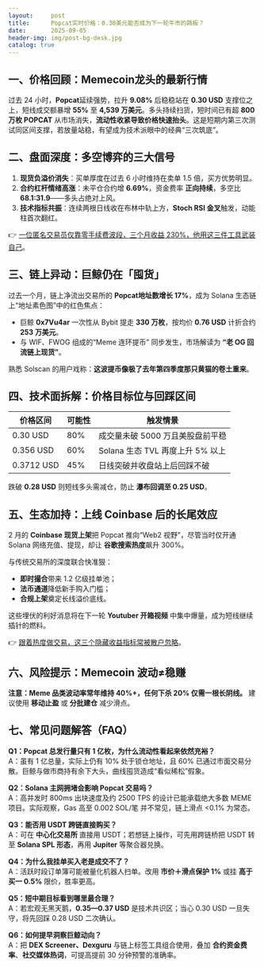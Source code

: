 ```yaml
---
layout:     post
title:      Popcat实时价格：0.30美元能否成为下一轮牛市的跳板？
date:       2025-09-05
header-img: img/post-bg-desk.jpg
catalog: true
---
```


## 一、价格回顾：Memecoin龙头的最新行情  
过去 24 小时，**Popcat**延续强势，拉升 **9.08%** 后稳稳站在 **0.30 USD** 支撑位之上，短线成交额暴增 **55%** 至 **4,539 万美元**。多头持续扫货，短时间已有超 **800 万枚 POPCAT** 从市场消失，**流动性收紧导致价格快速抬头**。这是短期内第三次测试同区间支撑，若放量站稳，有望成为技术派眼中的经典“三次筑底”。

## 二、盘面深度：多空博弈的三大信号  
1. **现货负溢价消失**：买单厚度在过去 6 小时维持在卖单 1.5 倍，买方优势明显。  
2. **合约杠杆情绪高涨**：未平仓合约增 **6.69%**，资金费率 **正向持续**，多空比 **68.1:31.9**——多头占绝对上风。  
3. **技术指标共振**：连续两根日线收在布林中轨上方，**Stoch RSI 金叉**触发，动能柱首次翻红。  

👉 [一位匿名交易员仅靠零手续费波段，三个月收益 230%，他用这三件工具武装自己](https://okxdog.com/)。

## 三、链上异动：巨鲸仍在「囤货」  
过去一个月，链上净流出交易所的 **Popcat地址数增长 17%**，成为 Solana 生态链上“地址素色图”中的红色焦点：  
- 巨鲸 **0x7Vu4ar** 一次性从 Bybit 提走 **330 万枚**，按均价 **0.76 USD** 计折合约 **253 万美元**。  
- 与 WIF、FWOG 组成的“Meme 连环提币” 同步发生，市场解读为 **“老 OG 回流链上现货”**。  

熟悉 Solscan 的用户戏称：**这波提币像极了去年第四季度那只黄猫的卷土重来**。  

## 四、技术面拆解：价格目标位与回踩区间  

| 价格区间   | 可能性 | 触发情景                            |  
|------------|--------|-------------------------------------|  
| 0.30 USD   | 80%    | 成交量未破 5000 万且美股盘前平稳    |  
| 0.356 USD  | 60%    | Solana 生态 TVL 再度上升 5% 以上    |  
| 0.3712 USD | 45%    | 日线突破并收盘站上后回踩不破        |  

跌破 **0.28 USD** 则短线多头需减仓，防止 **瀑布回调至 0.25 USD**。  

## 五、生态加持：上线 Coinbase 后的长尾效应  
2 月的 **Coinbase 现货上架**把 Popcat 推向“Web2 视野”，尽管当时仅开通 Solana 网络充值、提现，却让 **谷歌搜索热度**飙升 300%。  

与传统交易所的深度联合快准狠：  
- **即时撮合**带来 1.2 亿级挂单池；  
- **法币通道**降低新手购入门槛；  
- **合规上架**奠定长线溢价底线。  

这些埋伏的利好消息将在下一轮 **Youtuber 开箱视频** 中集中爆量，成为短线继续插针的燃料。  

👉 [跟着热度做交易，这三个隐藏收益指标常被散户忽略](https://okxdog.com/)。

## 六、风险提示：Memecoin 波动≠稳赚  
**注意：Meme 品类波动率常年维持 40%+，任何下杀 20% 仅需一根长阴线。** 建议使用 **移动止盈** 或 **分批建仓** 减少滑点。  

## 七、常见问题解答（FAQ）

**Q1：Popcat 总发行量只有 1 亿枚，为什么流动性看起来依然充裕？**  
A：虽有 1 亿总量，实际上仍有 10% 处于锁仓地址，且 60% 已通过市面交易分散。巨鲸与做市商持有余下大头，曲线囤货造成“看似稀松”假象。  

**Q2：Solana 主网拥堵会影响 Popcat 交易吗？**  
A：高并发时 800ms 出块速度及约 2500 TPS 的设计已能承载绝大多数 MEME 项目。实际观察，Gas 高至 0.002 SOL/笔 并不常见，链上滑点 <0.1% 为常态。  

**Q3：能否用 USDT 跨链直接购买？**  
A：可在 **中心化交易所** 直接用 USDT；若想链上操作，可先用跨链桥把 USDT 转至 **Solana SPL 形态**，再用 **Jupiter** 等聚合器兑换。  

**Q4：为什么我挂单买入老是成交不了？**  
A：活跃时段订单簿可能被量化机器人扫单。改用 **市价＋滑点保护 1%** 或挂 **高于买一 0.5%** 限价，胜率更高。  

**Q5：短中期目标看到哪里最合理？**  
A：若宏观无黑天鹅，**0.35—0.37 USD** 是技术共识区；当心 0.30 USD 一旦失守，将先回踩 0.28 USD 二次确认。  

**Q6：如何提早洞察巨鲸动向？**  
A：把 **DEX Screener、Dexguru** 与链上标签工具组合使用，叠加 **合约资金费率**、**社交媒体热词**，可提高提前 30 分钟预警的准确率。